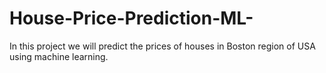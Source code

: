 # House-Price-Prediction-ML-
In this project we will predict the prices of houses in Boston region of USA using machine learning. 
